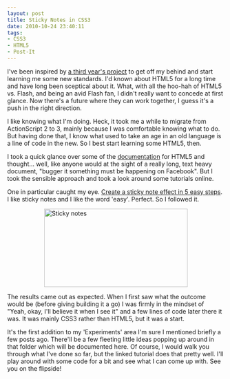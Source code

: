 ```yaml
---
layout: post
title: Sticky Notes in CSS3
date: 2010-10-24 23:40:11
tags:
- CSS3
- HTML5
- Post-It
---
```

<p>I've been inspired by <a href="http://rawkes.com/blog/2010/10/23/rawkets-development-update-1">a third year's project</a> to get off my behind and start learning me some new standards. I'd known about HTML5 for a long time and have long been sceptical about it. What, with all the hoo-hah of HTML5 vs. Flash, and being an avid Flash fan, I didn't really want to concede at first glance. Now there's a future where they can work together, I guess it's a push in the right direction.</p>
<p>I like knowing what I'm doing. Heck, it took me a while to migrate from ActionScript 2 to 3, mainly because I was comfortable knowing what to do. But having done that, I know what used to take an age in an old language is a line of code in the new. So I best start learning some HTML5, then.</p>
<p>I took a quick glance over some of the <a href="http://dev.w3.org/html5/spec/Overview.html">documentation</a> for HTML5 and thought… well, like anyone would at the sight of a really long, text heavy document, &quot;bugger it something must be happening on Facebook&quot;. But I took the sensible approach and took a look around some tutorials online.</p>
<p>One in particular caught my eye. <a href="http://net.tutsplus.com/articles/news/create-a-sticky-note-effect-in-5-easy-steps-with-css3-and-html5/">Create a sticky note effect in 5 easy steps</a>. I like sticky notes and I like the word 'easy'. Perfect. So I followed it.</p>
<p><a href="http://mattcrouch.net/experiments/post-it/post-it.html"><img style="background-image: none; border-bottom: 0px; border-left: 0px; padding-left: 0px; padding-right: 0px; display: block; float: none; margin-left: auto; border-top: 0px; margin-right: auto; border-right: 0px; padding-top: 0px" title="Sticky notes" border="0" alt="Sticky notes" src="{{ site.baseurl }}/assets/Sticky-notes.png" width="333" height="182" /></a></p>
<p>The results came out as expected. When I first saw what the outcome would be (before giving building it a go) I was firmly in the mindset of &quot;Yeah, okay, I'll believe it when I see it&quot; and a few lines of code later there it was. It was mainly CSS3 rather than HTML5, but it was a start.</p>
<p>It's the first addition to my 'Experiments' area I'm sure I mentioned briefly a few posts ago. There'll be a few fleeting little ideas popping up around in that folder which will be documented here. Of course, I would walk you through what I've done so far, but the linked tutorial does that pretty well. I'll play around with some code for a bit and see what I can come up with. See you on the flipside!</p>
